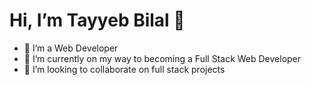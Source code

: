 # Hi, I’m Tayyeb Bilal 👋

- 👀 I’m a Web Developer
- 🌱 I’m currently on my way to becoming a Full Stack Web Developer
- 💞️ I’m looking to collaborate on full stack projects


